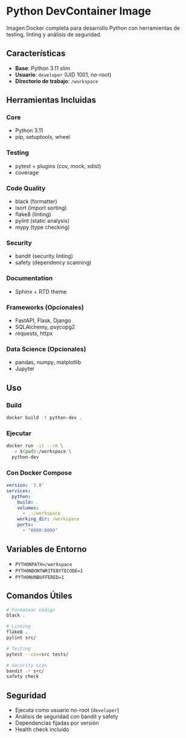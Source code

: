 # Python DevContainer Image

Imagen Docker completa para desarrollo Python con herramientas de testing, linting y análisis de seguridad.

## Características

- **Base**: Python 3.11 slim
- **Usuario**: `developer` (UID 1001, no-root)
- **Directorio de trabajo**: `/workspace`

## Herramientas Incluidas

### Core
- Python 3.11
- pip, setuptools, wheel

### Testing
- pytest + plugins (cov, mock, xdist)
- coverage

### Code Quality
- black (formatter)
- isort (import sorting)
- flake8 (linting)
- pylint (static analysis)
- mypy (type checking)

### Security
- bandit (security linting)
- safety (dependency scanning)

### Documentation
- Sphinx + RTD theme

### Frameworks (Opcionales)
- FastAPI, Flask, Django
- SQLAlchemy, psycopg2
- requests, httpx

### Data Science (Opcionales)
- pandas, numpy, matplotlib
- Jupyter

## Uso

### Build
```bash
docker build -t python-dev .
```

### Ejecutar
```bash
docker run -it --rm \
  -v $(pwd):/workspace \
  python-dev
```

### Con Docker Compose
```yaml
version: '3.8'
services:
  python:
    build: .
    volumes:
      - .:/workspace
    working_dir: /workspace
    ports:
      - "8000:8000"
```

## Variables de Entorno

- `PYTHONPATH=/workspace`
- `PYTHONDONTWRITEBYTECODE=1`
- `PYTHONUNBUFFERED=1`

## Comandos Útiles

```bash
# Formatear código
black .

# Linting
flake8 .
pylint src/

# Testing
pytest --cov=src tests/

# Security scan
bandit -r src/
safety check
```

## Seguridad

- Ejecuta como usuario no-root (`developer`)
- Análisis de seguridad con bandit y safety
- Dependencias fijadas por versión
- Health check incluido
